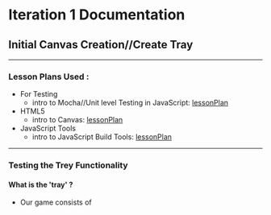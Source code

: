 # Iteration 1 Documentation
## Initial Canvas Creation//Create Tray

----
### Lesson Plans Used :
  * For Testing
    * intro to Mocha//Unit level Testing in JavaScript: [lessonPlan](https://github.com/turingschool-examples/gametime-testing-journey/)
  * HTML5
    * intro to Canvas: [lessonPlan](https://github.com/mdn/advanced-js-fundamentals-ck/blob/gh-pages/tutorials/03-object-oriented-javascript/03-canvas-and-object-oriented-javascript.md)
  * JavaScript Tools
    * intro to JavaScript Build Tools: [lessonPlan](https://github.com/turingschool/lesson_plans/blob/master/ruby_04-apis_and_scalability/javascript-build-tools.markdown)
-----
### Testing the Trey Functionality

#### What is the 'tray' ?
* Our game consists of 

